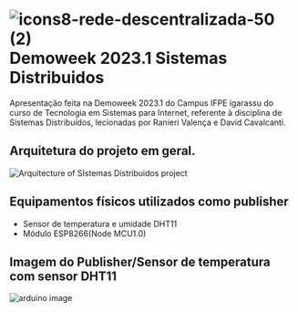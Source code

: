 # ![icons8-rede-descentralizada-50 (2)](https://user-images.githubusercontent.com/86129094/219880204-fc363430-74e2-4a68-ad88-d817952b1f5e.png) Demoweek 2023.1 Sistemas Distribuidos

Apresentação feita na Demoweek 2023.1 do Campus IFPE igarassu do curso de Tecnologia em Sistemas para Internet, referente à disciplina de Sistemas Distribuídos, 
lecionadas por Ranieri Valença e David Cavalcanti.

## Arquitetura do projeto em geral.

![Arquitecture of SIstemas Distribuidos project](https://user-images.githubusercontent.com/86129094/219880261-ec1af3c5-e2b2-41e7-a098-e2f93aef7b2d.jpg)


## Equipamentos físicos utilizados como publisher
- Sensor de temperatura e umidade DHT11
- Módulo ESP8266(Node MCU1.0)



## Imagem do Publisher/Sensor de temperatura com sensor DHT11


![arduino image](https://user-images.githubusercontent.com/86129094/219880521-4fdf8193-0d15-4b0c-8c6a-267e6e6b0cbf.jpg)
